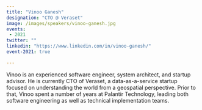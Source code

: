 ```yaml
---
title: "Vinoo Ganesh"
designation: "CTO @ Veraset"
image: /images/speakers/vinoo-ganesh.jpg
events:
 - 2021
twitter: ""
linkedin: "https://www.linkedin.com/in/vinoo-ganesh/"
event-2021: true

---
```


Vinoo is an experienced software engineer, system architect, and startup advisor. He is currently CTO of Veraset, a data-as-a-service startup focused on understanding the world from a geospatial perspective. Prior to that, Vinoo spent a number of years at Palantir Technology, leading both software engineering as well as technical implementation teams. 
